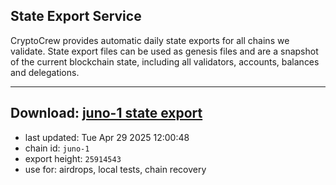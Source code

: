 ## State Export Service
CryptoCrew provides automatic daily state exports for all chains we validate. State export files can be used as genesis files and are a snapshot of the current blockchain state, including all validators, accounts, balances and delegations.

---
**Download: [juno-1 state export](https://dl-eu2.ccvalidators.com/SERVICE/juno/juno-1_export_25914543.json)**
---

- last updated: Tue Apr 29 2025 12:00:48
- chain id: `juno-1`
- export height: `25914543`
- use for: airdrops, local tests, chain recovery
